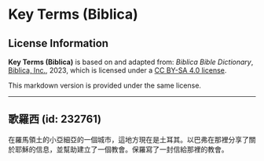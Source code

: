 # Key Terms (Biblica)

## License Information

**Key Terms (Biblica)** is based on and adapted from: _Biblica Bible Dictionary_, [Biblica, Inc.](https://www.biblica.com/), 2023, which is licensed under a [CC BY-SA 4.0 license](https://creativecommons.org/licenses/by-sa/4.0/legalcode.en).

This markdown version is provided under the same license.



--------------------------------

## 歌羅西 (id: 232761)

在羅馬領土的小亞細亞的一個城市，這地方現在是土耳其。以巴弗在那裡分享了關於耶穌的信息，並幫助建立了一個教會。保羅寫了一封信給那裡的教會。


